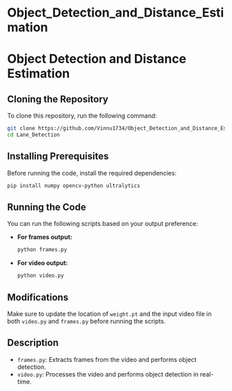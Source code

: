 # Object_Detection_and_Distance_Estimation
# Object Detection and Distance Estimation

## Cloning the Repository
To clone this repository, run the following command:
```sh
git clone https://github.com/Vinnu1734/Object_Detection_and_Distance_Estimation.git
cd Lane_Detection
```

## Installing Prerequisites
Before running the code, install the required dependencies:
```sh
pip install numpy opencv-python ultralytics
```

## Running the Code
You can run the following scripts based on your output preference:

- **For frames output:**
  ```sh
  python frames.py
  ```

- **For video output:**
  ```sh
  python video.py
  ```

## Modifications
Make sure to update the location of `weight.pt` and the input video file in both `video.py` and `frames.py` before running the scripts.

## Description
- `frames.py`: Extracts frames from the video and performs object detection.
- `video.py`: Processes the video and performs object detection in real-time.
